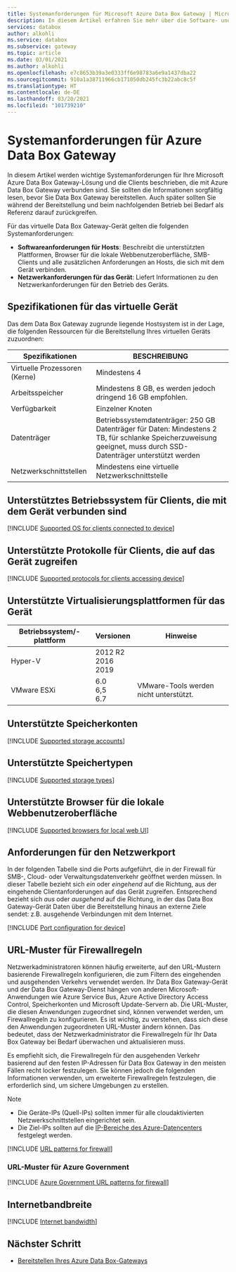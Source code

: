 ```yaml
---
title: Systemanforderungen für Microsoft Azure Data Box Gateway | Microsoft-Dokumentation
description: In diesem Artikel erfahren Sie mehr über die Software- und Netzwerkanforderungen für Azure Data Box Gateway.
services: databox
author: alkohli
ms.service: databox
ms.subservice: gateway
ms.topic: article
ms.date: 03/01/2021
ms.author: alkohli
ms.openlocfilehash: e7c8653b39a3e0333ff6e98783a6e9a1437dba22
ms.sourcegitcommit: 910a1a38711966cb171050db245fc3b22abc8c5f
ms.translationtype: HT
ms.contentlocale: de-DE
ms.lasthandoff: 03/20/2021
ms.locfileid: "101739210"
---
```

# <a name="azure-data-box-gateway-system-requirements"></a>Systemanforderungen für Azure Data Box Gateway

In diesem Artikel werden wichtige Systemanforderungen für Ihre Microsoft Azure Data Box Gateway-Lösung und die Clients beschrieben, die mit Azure Data Box Gateway verbunden sind. Sie sollten die Informationen sorgfältig lesen, bevor Sie Data Box Gateway bereitstellen. Auch später sollten Sie während der Bereitstellung und beim nachfolgenden Betrieb bei Bedarf als Referenz darauf zurückgreifen. 

Für das virtuelle Data Box Gateway-Gerät gelten die folgenden Systemanforderungen:

- **Softwareanforderungen für Hosts**: Beschreibt die unterstützten Plattformen, Browser für die lokale Webbenutzeroberfläche, SMB-Clients und alle zusätzlichen Anforderungen an Hosts, die sich mit dem Gerät verbinden.
- **Netzwerkanforderungen für das Gerät**: Liefert Informationen zu den Netzwerkanforderungen für den Betrieb des Geräts.


## <a name="specifications-for-the-virtual-device"></a>Spezifikationen für das virtuelle Gerät

Das dem Data Box Gateway zugrunde liegende Hostsystem ist in der Lage, die folgenden Ressourcen für die Bereitstellung Ihres virtuellen Geräts zuzuordnen:

| Spezifikationen                                          | BESCHREIBUNG              |
|---------------------------------------------------------|--------------------------|
| Virtuelle Prozessoren (Kerne)   | Mindestens 4 |
| Arbeitsspeicher  | Mindestens 8 GB, es werden jedoch dringend 16 GB empfohlen. |
| Verfügbarkeit|Einzelner Knoten|
| Datenträger| Betriebssystemdatenträger: 250 GB <br> Datenträger für Daten: Mindestens 2 TB, für schlanke Speicherzuweisung geeignet, muss durch SSD-Datenträger unterstützt werden|
| Netzwerkschnittstellen|Mindestens eine virtuelle Netzwerkschnittstelle|


## <a name="supported-os-for-clients-connected-to-device"></a>Unterstütztes Betriebssystem für Clients, die mit dem Gerät verbunden sind

[!INCLUDE [Supported OS for clients connected to device](../../includes/data-box-edge-gateway-supported-client-os.md)]

## <a name="supported-protocols-for-clients-accessing-device"></a>Unterstützte Protokolle für Clients, die auf das Gerät zugreifen

[!INCLUDE [Supported protocols for clients accessing device](../../includes/data-box-edge-gateway-supported-client-protocols.md)]

## <a name="supported-virtualization-platforms-for-device"></a>Unterstützte Virtualisierungsplattformen für das Gerät

| **Betriebssystem/-plattform**  |**Versionen**   |**Hinweise**  |
|---------|---------|---------|
|Hyper-V  |  2012 R2 <br> 2016 <br> 2019 |         |
|VMware ESXi     | 6.0 <br> 6,5 <br> 6.7       |VMware-Tools werden nicht unterstützt.         |


## <a name="supported-storage-accounts"></a>Unterstützte Speicherkonten

[!INCLUDE [Supported storage accounts](../../includes/data-box-edge-gateway-supported-storage-accounts.md)]


## <a name="supported-storage-types"></a>Unterstützte Speichertypen

[!INCLUDE [Supported storage types](../../includes/data-box-edge-gateway-supported-storage-types.md)]

## <a name="supported-browsers-for-local-web-ui"></a>Unterstützte Browser für die lokale Webbenutzeroberfläche

[!INCLUDE [Supported browsers for local web UI](../../includes/data-box-edge-gateway-supported-browsers.md)]

## <a name="networking-port-requirements"></a>Anforderungen für den Netzwerkport

In der folgenden Tabelle sind die Ports aufgeführt, die in der Firewall für SMB-, Cloud- oder Verwaltungsdatenverkehr geöffnet werden müssen. In dieser Tabelle bezieht sich *ein* oder *eingehend* auf die Richtung, aus der eingehende Clientanforderungen auf das Gerät zugreifen. Entsprechend bezieht sich *aus* oder *ausgehend* auf die Richtung, in der das Data Box Gateway-Gerät Daten über die Bereitstellung hinaus an externe Ziele sendet: z.B. ausgehende Verbindungen mit dem Internet.

[!INCLUDE [Port configuration for device](../../includes/data-box-edge-gateway-port-config.md)]

## <a name="url-patterns-for-firewall-rules"></a>URL-Muster für Firewallregeln

Netzwerkadministratoren können häufig erweiterte, auf den URL-Mustern basierende Firewallregeln konfigurieren, die zum Filtern des eingehenden und ausgehenden Verkehrs verwendet werden. Ihr Data Box Gateway-Gerät und der Data Box Gateway-Dienst hängen von anderen Microsoft-Anwendungen wie Azure Service Bus, Azure Active Directory Access Control, Speicherkonten und Microsoft Update-Servern ab. Die URL-Muster, die diesen Anwendungen zugeordnet sind, können verwendet werden, um Firewallregeln zu konfigurieren. Es ist wichtig, zu verstehen, dass sich diese den Anwendungen zugeordneten URL-Muster ändern können. Das bedeutet, dass der Netzwerkadministrator die Firewallregeln für Ihr Data Box Gateway bei Bedarf überwachen und aktualisieren muss.

Es empfiehlt sich, die Firewallregeln für den ausgehenden Verkehr basierend auf den festen IP-Adressen für Data Box Gateway in den meisten Fällen recht locker festzulegen. Sie können jedoch die folgenden Informationen verwenden, um erweiterte Firewallregeln festzulegen, die erforderlich sind, um sichere Umgebungen zu erstellen.

> [!NOTE]
> - Die Geräte-IPs (Quell-IPs) sollten immer für alle cloudaktivierten Netzwerkschnittstellen eingerichtet sein.
> - Die Ziel-IPs sollten auf die [IP-Bereiche des Azure-Datencenters](https://www.microsoft.com/download/confirmation.aspx?id=41653) festgelegt werden.

[!INCLUDE [URL patterns for firewall](../../includes/data-box-edge-gateway-url-patterns-firewall.md)]

### <a name="url-patterns-for-azure-government"></a>URL-Muster für Azure Government

[!INCLUDE [Azure Government URL patterns for firewall](../../includes/data-box-edge-gateway-gov-url-patterns-firewall.md)]

## <a name="internet-bandwidth"></a>Internetbandbreite

[!INCLUDE [Internet bandwidth](../../includes/data-box-edge-gateway-internet-bandwidth.md)]

## <a name="next-step"></a>Nächster Schritt

* [Bereitstellen Ihres Azure Data Box-Gateways](data-box-gateway-deploy-prep.md)

